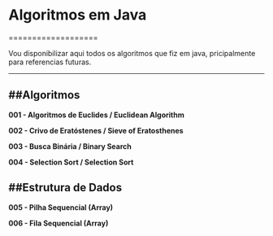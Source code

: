 # Algoritmos em Java
===================


Vou disponibilizar aqui todos os algoritmos que fiz em java, pricipalmente para referencias futuras.

----------


##Algoritmos
-------------

**001 - Algoritmos de Euclides / Euclidean Algorithm**

**002 - Crivo de Eratóstenes / Sieve of Eratosthenes**

**003 - Busca Binária / Binary Search**

**004 - Selection Sort / Selection Sort**

##Estrutura de Dados
-------------

**005 - Pilha Sequencial (Array)**

**006 - Fila Sequencial (Array)**


